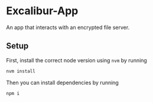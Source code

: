 # Excalibur-App

An app that interacts with an encrypted file server.

## Setup

First, install the correct node version using `nvm` by running

```bash
nvm install
```

Then you can install dependencies by running

```bash
npm i
```
